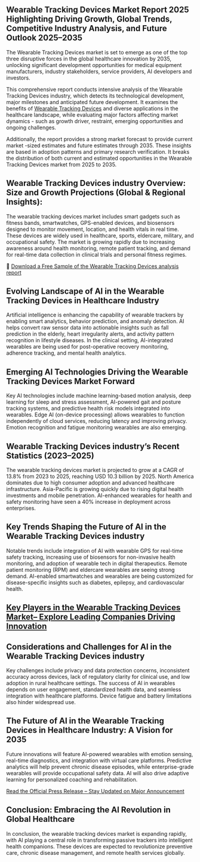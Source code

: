 ## Wearable Tracking Devices Market Report 2025 Highlighting Driving Growth, Global Trends, Competitive Industry Analysis, and Future Outlook 2025–2035

The Wearable Tracking Devices market is set to emerge as one of the top three disruptive forces in the global healthcare innovation by 2035, unlocking significant development opportunities for medical equipment manufacturers, industry stakeholders, service providers, AI developers and investors.

This comprehensive report conducts intensive analysis of the Wearable Tracking Devices industry, which detects its technological development, major milestones and anticipated future development. It examines the benefits of [Wearable Tracking Devices](https://www.marketresearchfuture.com/reports/wearable-tracking-devices-market-902) and diverse applications in the healthcare landscape, while evaluating major factors affecting market dynamics - such as growth driver, restraint, emerging opportunities and ongoing challenges.

Additionally, the report provides a strong market forecast to provide current market -sized estimates and future estimates through 2035. These insights are based in adoption patterns and primary research verification. It breaks the distribution of both current and estimated opportunities in the Wearable Tracking Devices market from 2025 to 2035.

## Wearable Tracking Devices industry Overview: Size and Growth Projections (Global & Regional Insights):

The wearable tracking devices market includes smart gadgets such as fitness bands, smartwatches, GPS-enabled devices, and biosensors designed to monitor movement, location, and health vitals in real time. These devices are widely used in healthcare, sports, eldercare, military, and occupational safety. The market is growing rapidly due to increasing awareness around health monitoring, remote patient tracking, and demand for real-time data collection in clinical trials and personal fitness regimes.

🎯 [Download a Free Sample of the Wearable Tracking Devices analysis report](https://www.marketresearchfuture.com/sample_request/902)

## Evolving Landscape of AI in the Wearable Tracking Devices in Healthcare Industry

Artificial intelligence is enhancing the capability of wearable trackers by enabling smart analytics, behavior prediction, and anomaly detection. AI helps convert raw sensor data into actionable insights such as fall prediction in the elderly, heart irregularity alerts, and activity pattern recognition in lifestyle diseases. In the clinical setting, AI-integrated wearables are being used for post-operative recovery monitoring, adherence tracking, and mental health analytics.

## Emerging AI Technologies Driving the Wearable Tracking Devices Market Forward

Key AI technologies include machine learning-based motion analysis, deep learning for sleep and stress assessment, AI-powered gait and posture tracking systems, and predictive health risk models integrated into wearables. Edge AI (on-device processing) allows wearables to function independently of cloud services, reducing latency and improving privacy. Emotion recognition and fatigue monitoring wearables are also emerging.

## Wearable Tracking Devices industry’s Recent Statistics (2023–2025)

The wearable tracking devices market is projected to grow at a CAGR of 13.8% from 2023 to 2025, reaching USD 10.3 billion by 2025. North America dominates due to high consumer adoption and advanced healthcare infrastructure. Asia-Pacific is growing quickly due to rising digital health investments and mobile penetration. AI-enhanced wearables for health and safety monitoring have seen a 40% increase in deployment across enterprises.

## Key Trends Shaping the Future of AI in the Wearable Tracking Devices industry

Notable trends include integration of AI with wearable GPS for real-time safety tracking, increasing use of biosensors for non-invasive health monitoring, and adoption of wearable tech in digital therapeutics. Remote patient monitoring (RPM) and eldercare wearables are seeing strong demand. AI-enabled smartwatches and wearables are being customized for disease-specific insights such as diabetes, epilepsy, and cardiovascular health.

## [Key Players in the Wearable Tracking Devices Market– Explore Leading Companies Driving Innovation](https://www.marketresearchfuture.com/reports/wearable-tracking-devices-market/companies)

## Considerations and Challenges for AI in the Wearable Tracking Devices industry

Key challenges include privacy and data protection concerns, inconsistent accuracy across devices, lack of regulatory clarity for clinical use, and low adoption in rural healthcare settings. The success of AI in wearables depends on user engagement, standardized health data, and seamless integration with healthcare platforms. Device fatigue and battery limitations also hinder widespread use.

## The Future of AI in the Wearable Tracking Devices in Healthcare Industry: A Vision for 2035

Future innovations will feature AI-powered wearables with emotion sensing, real-time diagnostics, and integration with virtual care platforms. Predictive analytics will help prevent chronic disease episodes, while enterprise-grade wearables will provide occupational safety data. AI will also drive adaptive learning for personalized coaching and rehabilitation.

[Read the Official Press Release – Stay Updated on Major Announcement](https://www.marketresearchfuture.com/press-release/wearable-tracking-devices-market)

## Conclusion: Embracing the AI Revolution in Global Healthcare

In conclusion, the wearable tracking devices market is expanding rapidly, with AI playing a central role in transforming passive trackers into intelligent health companions. These devices are expected to revolutionize preventive care, chronic disease management, and remote health services globally. 
